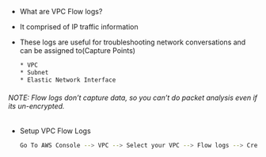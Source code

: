* What are VPC Flow logs?

* It comprised of IP traffic information
* These logs are useful for troubleshooting network conversations and can be assigned to(Capture Points)

    ```sh
    * VPC
    * Subnet
    * Elastic Network Interface
    ```

###### NOTE: Flow logs don’t capture data, so you can’t do packet analysis even if its un-encrypted.

* Setup VPC Flow Logs

    ```sh
    Go To AWS Console --> VPC --> Select your VPC --> Flow logs --> Create flow log
    ```